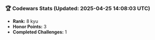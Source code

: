 ### 🏆 Codewars Stats (Updated: 2025-04-25 14:08:03 UTC)

- **Rank:** 8 kyu
- **Honor Points:** 3
- **Completed Challenges:** 1
